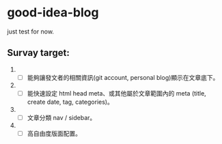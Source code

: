 # good-idea-blog

just test for now.

## Survay target:

  1. - [ ] 能夠讓發文者的相關資訊(git account, personal blog)顯示在文章底下。
  1. - [ ] 能快速設定 html head meta、或其他屬於文章範圍內的 meta (title, create date, tag, categories)。
  1. - [ ] 文章分類 nav / sidebar。
  1. - [ ] 高自由度版面配置。
